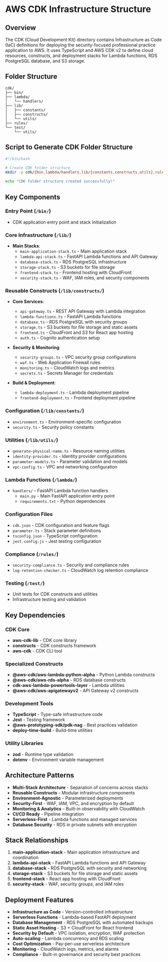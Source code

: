 # AWS CDK Infrastructure Structure

## Overview
The CDK (Cloud Development Kit) directory contains Infrastructure as Code (IaC) definitions for deploying the security-focused professional practice application to AWS. It uses TypeScript and AWS CDK v2 to define cloud resources, constructs, and deployment stacks for Lambda functions, RDS PostgreSQL database, and S3 storage.

## Folder Structure

```
cdk/
├── bin/
├── lambda/
│   └── handlers/
├── lib/
│   ├── constants/
│   ├── constructs/
│   └── utils/
├── rules/
└── test/
    └── utils/
```

## Script to Generate CDK Folder Structure

```bash
#!/bin/bash

# Create CDK folder structure
mkdir -p cdk/{bin,lambda/handlers,lib/{constants,constructs,utils},rules,test/utils}

echo "CDK folder structure created successfully!"
```

## Key Components

### Entry Point (`/bin/`)
- CDK application entry point and stack initialization

### Core Infrastructure (`/lib/`)
- **Main Stacks**:
  - `main-application-stack.ts` - Main application stack
  - `lambda-api-stack.ts` - FastAPI Lambda functions and API Gateway
  - `database-stack.ts` - RDS PostgreSQL infrastructure
  - `storage-stack.ts` - S3 buckets for file storage
  - `frontend-stack.ts` - Frontend hosting with CloudFront
  - `security-stack.ts` - WAF, IAM roles, and security components

### Reusable Constructs (`/lib/constructs/`)
- **Core Services**:
  - `api-gateway.ts` - REST API Gateway with Lambda integration
  - `lambda-functions.ts` - FastAPI Lambda functions
  - `database.ts` - RDS PostgreSQL with security groups
  - `storage.ts` - S3 buckets for file storage and static assets
  - `frontend.ts` - CloudFront and S3 for React app hosting
  - `auth.ts` - Cognito authentication setup

- **Security & Monitoring**:
  - `security-groups.ts` - VPC security group configurations
  - `waf.ts` - Web Application Firewall rules
  - `monitoring.ts` - CloudWatch logs and metrics
  - `secrets.ts` - Secrets Manager for credentials

- **Build & Deployment**:
  - `lambda-deployment.ts` - Lambda deployment pipeline
  - `frontend-deployment.ts` - Frontend deployment pipeline

### Configuration (`/lib/constants/`)
- `environment.ts` - Environment-specific configuration
- `security.ts` - Security policy constants

### Utilities (`/lib/utils/`)
- `generate-physical-name.ts` - Resource naming utilities
- `identity-provider.ts` - Identity provider configurations
- `parameter-models.ts` - Parameter validation and models
- `vpc-config.ts` - VPC and networking configuration

### Lambda Functions (`/lambda/`)
- `handlers/` - FastAPI Lambda function handlers
  - `main.py` - Main FastAPI application entry point
  - `requirements.txt` - Python dependencies

### Configuration Files
- `cdk.json` - CDK configuration and feature flags
- `parameter.ts` - Stack parameter definitions
- `tsconfig.json` - TypeScript configuration
- `jest.config.js` - Jest testing configuration

### Compliance (`/rules/`)
- `security-compliance.ts` - Security and compliance rules
- `log-retention-checker.ts` - CloudWatch log retention compliance

### Testing (`/test/`)
- Unit tests for CDK constructs and utilities
- Infrastructure testing and validation

## Key Dependencies

### CDK Core
- **aws-cdk-lib** - CDK core library
- **constructs** - CDK constructs framework
- **aws-cdk** - CDK CLI tool

### Specialized Constructs
- **@aws-cdk/aws-lambda-python-alpha** - Python Lambda constructs
- **@aws-cdk/aws-rds-alpha** - RDS database constructs
- **cdk-aws-lambda-powertools-layer** - Lambda utilities
- **@aws-cdk/aws-apigatewayv2** - API Gateway v2 constructs

### Development Tools
- **TypeScript** - Type-safe infrastructure code
- **Jest** - Testing framework
- **@aws-prototyping-sdk/pdk-nag** - Best practices validation
- **deploy-time-build** - Build-time utilities

### Utility Libraries
- **zod** - Runtime type validation
- **dotenv** - Environment variable management

## Architecture Patterns
- **Multi-Stack Architecture** - Separation of concerns across stacks
- **Reusable Constructs** - Modular infrastructure components
- **Environment-Agnostic** - Parameterized deployments
- **Security-First** - WAF, IAM, VPC, and encryption by default
- **Monitoring & Analytics** - Built-in observability with CloudWatch
- **CI/CD Ready** - Pipeline integration
- **Serverless-First** - Lambda functions and managed services
- **Database Security** - RDS in private subnets with encryption

## Stack Relationships
1. **main-application-stack** - Main application infrastructure and coordination
2. **lambda-api-stack** - FastAPI Lambda functions and API Gateway
3. **database-stack** - RDS PostgreSQL with security and networking
4. **storage-stack** - S3 buckets for file storage and static assets
5. **frontend-stack** - React app hosting with CloudFront
6. **security-stack** - WAF, security groups, and IAM roles

## Deployment Features
- **Infrastructure as Code** - Version-controlled infrastructure
- **Serverless Functions** - Lambda-based FastAPI deployment
- **Database Management** - RDS PostgreSQL with automated backups
- **Static Asset Hosting** - S3 + CloudFront for React frontend
- **Security by Default** - VPC isolation, encryption, WAF protection
- **Auto-scaling** - Lambda concurrency and RDS scaling
- **Cost Optimization** - Pay-per-use serverless architecture
- **Monitoring** - CloudWatch logs, metrics, and alarms
- **Compliance** - Built-in governance and security best practices